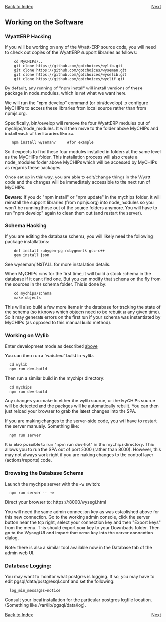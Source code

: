 <div style="display: flex; justify-content: space-between;">
  <a href="README.md#contents">Back to Index</a>
  <a href="work-testing.md">Next</a>
</div>

## Working on the Software

### WyattERP Hacking
If you will be working on any of the Wyatt-ERP source code, you will need to check out copies of the WyattERP support libraries as follows:
```
    cd MyCHIPs/..
    git clone https://github.com/gotchoices/wylib.git
    git clone https://github.com/gotchoices/wyseman.git
    git clone https://github.com/gotchoices/wyselib.git
    git clone https://github.com/gotchoices/wyclif.git
```
By default, any running of "npm install" will install versions of these package in node_modules, which is not what we want here.

We will run the "npm develop" command (or bin/develop) to configure MyCHIPs to access these libraries from local source rather than from npmjs.org.

Specifically, bin/develop will remove the four WyattERP modules out of mychips/node_modules.
It will then move to the folder above MyCHIPs and install each of the libraries like so:
```
   npm install wyseman/		#for example
```
So it expects to find these four modules installed in folders at the same level as the MyCHIPs folder.
This installation process will also create a node_modules folder above MyCHIPs which will be accessed by MyCHIPs as regards these packages.

Once set up in this way, you are able to edit/change things in the Wyatt code
and the changes will be immediately accessible to the next run of MyCHIPs.
  
**Beware:** If you do "npm install" or "npm update" in the mychips folder, it will
reinstall the support libraries (from npmjs.org) into node_modules so you won't be running those
out of the source folders anymore.  You will have to run "npm develop" again to
clean them out (and restart the server).

### Schema Hacking
If you are editing the database schema, you will likely need the following 
package installations:
```
    dnf install rubygem-pg rubygem-tk gcc-c++
    gem install json
```
See wyseman/INSTALL for more installation details.

When MyCHIPs runs for the first time, it will build a stock schema in the
database if it can't find one.  But you can modify that schema on the fly
from the sources in the schema folder.  This is done by:
```
    cd mychips/schema
    make objects
```    
This will also build a few more items in the database for tracking the state
of the schema (so it knows which objects need to be rebuilt at any given time).
So it may generate errors on the first run if your schema was 
instantiated by MyCHIPs (as opposed to this manual build method).

### Working on Wylib

Enter development mode as described [above](#wyatterp-hacking)
  
You can then run a 'watched' build in wylib.
```
  cd wylib
  npm run dev-build
```
Then run a similar build in the mychips directory:
```
  cd mychips
  npm run dev-build
```
Any changes you make in either the wylib source, or the MyCHIPs source
will be detected and the packges will be automatically rebuilt.
You can then just reload your browser to grab the latest changes into the SPA.
  
If you are making changes to the server-side code, you will have to
restart the server manually.  Something like:
```
  npm run server
```
It is also possible to run "npm run dev-hot" in the mychips directory.
This allows you to run the SPA out of port 3000 (rather than 8000).
However, this may not always work right if you are making changes to the
control layer (actions/reports) code.

### Browsing the Database Schema
Launch the mychips server with the -w switch:
```
  npm run server -- -w
```  
Direct your browser to:	https://<hostname>:8000/wysegi.html

You will need the same admin connection key as was established above for this new connection.
Go to the working admin console, click the server button near the top right, select
your connection key and then "Export keys" from the menu.  This should export
your key to your Downloads folder.  Then go to the Wysegi UI and import that
same key into the server connection dialog.

Note: there is also a similar tool available now in the Database tab of the admin web UI.

### Database Logging:

You may want to monitor what postgres is logging.  If so, you may
have to edit pgsql/data/postgresql.conf and set the following:
```
  log_min_messages=notice
```
Consult your local installation for the particular postgres logfile location.
(Something like /var/lib/pgsql/data/log).

<div style="display: flex; justify-content: space-between;">
  <a href="README.md#contents">Back to Index</a>
  <a href="work-testing.md">Next</a>
</div>
